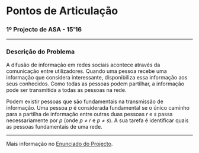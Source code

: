 # Pontos de Articulação
### 1º Projecto de ASA - 15'16

---

### Descrição do Problema

A difusão de informação em redes sociais acontece através da comunicação entre
utilizadores. Quando uma pessoa recebe uma informação que considera
interessante, disponibiliza essa informação aos seus conhecidos. Como todas as
pessoas podem partilhar, a informação pode ser transmitida a todas as pessoas na
rede.

Podem existir pessoas que são fundamentais na transmissão de informação. Uma
pessoa *p* é considerada fundamental se o único caminho para a partilha de
informação entre outras duas pessoas *r* e *s* passa necessariamente por *p*
(onde *p ≠ r* e *p ≠ s*). A sua tarefa é identificar quais as pessoas
fundamentais de uma rede.

---

Mais informação no [Enunciado do Projecto][1].

[1]: Enunciado_ASA1516-01.pdf "1º Projecto de ASA - 2015'16"
